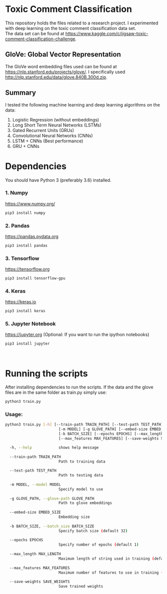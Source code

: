 # Toxic Comment Classification

This repository holds the files related to a research project. I experimented with deep learning on the toxic comment classification data set. <br/>
The data set can be found at https://www.kaggle.com/c/jigsaw-toxic-comment-classification-challenge.


## GloVe: Global Vector Representation 

The GloVe word embedding files used can be found at https://nlp.stanford.edu/projects/glove/.
I specifically used http://nlp.stanford.edu/data/glove.840B.300d.zip. 

## Summary
I tested the following machine learning and deep learning algorithms on the data:
1. Logistic Regression (without embeddings) 
2. Long Short Term Neural Networks (LSTMs)
3. Gated Recurrent Units (GRUs)
4. Convolutional Neural Networks (CNNs)
5. LSTM + CNNs (Best performance)
6. GRU + CNNs 

# Dependencies
You should have Python 3 (preferably 3.6) installed.

### 1. Numpy
https://www.numpy.org/ <br/>
```bash
pip3 install numpy
```
### 2. Pandas
https://pandas.pydata.org <br/>
```bash
pip3 install pandas
```
### 3. Tensorflow
https://tensorflow.org <br/>
```bash
pip3 install tensorflow-gpu
```
### 4. Keras
https://keras.io <br/>
```bash
pip3 install keras
```
### 5. Jupyter Notebook
https://jupyter.org (Optional: If you want to run the ipython notebooks) <br/>
```bash
pip3 install jupyter
```
<br/>

# Running the scripts

After installing dependencies to run the scripts. If the data and the glove files are in the same folder as train.py
simply use:

```bash
python3 train.py
```

### Usage:

```bash
python3 train.py [-h] [--train-path TRAIN_PATH] [--test-path TEST_PATH]
                        [-m MODEL] [-g GLOVE_PATH] [--embed-size EMBED_SIZE]
                        [-b BATCH_SIZE] [--epochs EPOCHS] [--max_length MAX_LENGTH]
                        [--max_features MAX_FEATURES] [--save-weights SAVE_WEIGHTS]
```

```bash
  -h, --help            shows help message
  
  --train-path TRAIN_PATH
                        Path to training data
                        
  --test-path TEST_PATH
                        Path to testing data
                        
  -m MODEL, --model MODEL
                        Specify model to use
                        
  -g GLOVE_PATH, --glove-path GLOVE_PATH
                        Path to glove embeddings
                        
  --embed-size EMBED_SIZE
                        Embedding size
                        
  -b BATCH_SIZE, --batch_size BATCH_SIZE
                        Specify batch size (default 32)
                        
  --epochs EPOCHS       
                        Specify number of epochs (default 1)
                        
  --max_length MAX_LENGTH
                        Maximum length of string used in training (default 200)
                        
  --max_features MAX_FEATURES
                        Maximum number of features to use in training (default 6000)
                        
  --save-weights SAVE_WEIGHTS
                        Save trained weights

```
